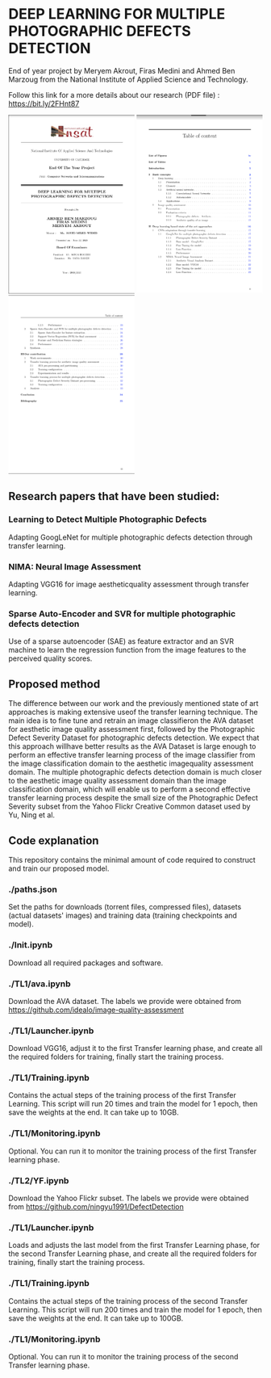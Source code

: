 # DEEP LEARNING FOR MULTIPLE PHOTOGRAPHIC DEFECTS DETECTION
End of year project by Meryem Akrout, Firas Medini and Ahmed Ben Marzoug from the National Institute of Applied Science and Technology.

Follow this link for a more details about our research (PDF file) : https://bit.ly/2FHnt87

<p>
    <img src='readme-fig/fig1.png' width=250 style="display:inline-block">
    <img src='readme-fig/fig2.png' width=250 style="display:inline-block">
    <img src='readme-fig/fig3.png' width=250 style="display:inline-block">
</p>

## Research papers that have been studied:

### Learning to Detect Multiple Photographic Defects

Adapting GoogLeNet for multiple photographic defects detection through transfer learning.

### NIMA: Neural Image Assessment

Adapting VGG16 for image aestheticquality assessment through transfer learning.

### Sparse Auto-Encoder and SVR for multiple photographic defects detection

Use of a sparse autoencoder (SAE) as feature extractor and an SVR machine to learn the regression function from the image features to the perceived quality scores.

## Proposed method

The difference between our work and the previously mentioned state of art approaches is making extensive useof the transfer learning technique. The main idea is to fine tune and retrain an image classifieron the AVA dataset for aesthetic image quality assessment first, followed by the Photographic Defect Severity Dataset for photographic defects detection. We expect that this approach willhave better results as the AVA Dataset is large enough to perform an effective transfer learning process of the image classifier from the image classification domain to the aesthetic imagequality assessment domain. The multiple photographic defects detection domain is much closer to the aesthetic image quality assessment domain than the image classification domain, which will enable us to perform a second effective transfer learning process despite the small size of the Photographic Defect Severity subset from the Yahoo Flickr Creative Common dataset used by Yu, Ning et al.

## Code explanation

This repository contains the minimal amount of code required to construct and train our proposed model.

### ./paths.json

Set the paths for downloads (torrent files, compressed files), datasets (actual datasets' images) and training data (training checkpoints and model).

### ./Init.ipynb

Download all required packages and software.

### ./TL1/ava.ipynb

Download the AVA dataset. The labels we provide were obtained from https://github.com/idealo/image-quality-assessment

### ./TL1/Launcher.ipynb

Download VGG16, adjust it to the first Transfer learning phase, and create all the required folders for training, finally start the training process.

### ./TL1/Training.ipynb

Contains the actual steps of the training process of the first Transfer Learning.
This script will run 20 times and train the model for 1 epoch, then save the weights at the end. It can take up to 10GB.

### ./TL1/Monitoring.ipynb

Optional. You can run it to monitor the training process of the first Transfer learning phase.

### ./TL2/YF.ipynb

Download the Yahoo Flickr subset. The labels we provide were obtained from https://github.com/ningyu1991/DefectDetection

### ./TL1/Launcher.ipynb

Loads and adjusts the last model from the first Transfer Learning phase, for the second Transfer Learning phase, and create all the required folders for training, finally start the training process.

### ./TL1/Training.ipynb

Contains the actual steps of the training process of the second Transfer Learning.
This script will run 200 times and train the model for 1 epoch, then save the weights at the end. It can take up to 100GB.

### ./TL1/Monitoring.ipynb

Optional. You can run it to monitor the training process of the second Transfer learning phase.
